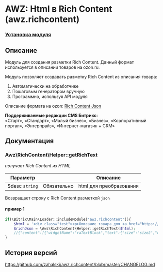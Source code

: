 # AWZ: Html в Rich Content (awz.richcontent)

### [Установка модуля](https://github.com/zahalski/awz.richcontent/tree/main/docs/install.md)

<!-- desc-start -->

## Описание
Модуль для создания разметки Rich Content. Данный формат используется в описании товаров на ozon.ru.

Модуль позволяет создавать разметку Rich Content из описания товара:

1) Автоматически на обработчике
2) Пошаговым генератором вручную
3) Программно, используя API модуля

Описание формата на ozon: [Rich Content Json](https://rich-content.ozon.ru/docs)

**Поддерживаемые редакции CMS Битрикс:**<br>
«Старт», «Стандарт», «Малый бизнес», «Бизнес», «Корпоративный портал», «Энтерпрайз», «Интернет-магазин + CRM»

<!-- desc-end -->

## Документация
<!-- dev-start -->
### Awz\RichContent\Helper::getRichText

<em>получает Rich Content из HTML</em>

| Параметр       |             | Описание                 |
|----------------|-------------|--------------------------|
| $desc `string` | Обязательно | html для преобразования  |

Возвращает строку с Rich Content разметкой `json`

#### пример 1

```php
if(\Bitrix\Main\Loader::includeModule('awz.richcontent')){
    $html = '<div class="test"><p>Описание товара для <a href="https://ozon.ru">ozon.ru</a></p></div>';
	$richJson = \Awz\RichContent\Helper::getRichText($html);
	//{"content":[{"widgetName":"raTextBlock","text":{"size":"size2","color":"color1","content":["Описание товара для ozon.ru"]}}],"version":0.29999999999999999}
}
```
<!-- dev-end -->


<!-- cl-start -->
## История версий

https://github.com/zahalski/awz.richcontent/blob/master/CHANGELOG.md

<!-- cl-end -->
